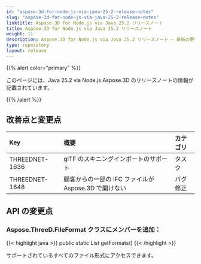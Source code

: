 ```yaml
---
id: "aspose-3d-for-node-js-via-java-25-2-release-notes"
slug: "aspose-3d-for-node-js-via-java-25-2-release-notes"
linktitle: Aspose.3D for Node.js via Java 25.2 リリースノート
title: Aspose.3D for Node.js via Java 25.2 リリースノート
weight: 11
description: Aspose.3D for Node.js via Java 25.2 リリースノート – 最新の更新と修正。
type: repository
layout: release
---
```


{{% alert color="primary" %}}

このページには、Java 25.2 via Node.js Aspose.3D のリリースノートの情報が記載されています。

{{% /alert %}}
## **改善点と変更点**
|**Key**|**概要**|**カテゴリ**|
| :- | :- | :- |
| THREEDNET-1636 | glTF のスキニングインポートのサポート | タスク |
| THREEDNET-1648 | 顧客からの一部の IFC ファイルが Aspose.3D で開けない | バグ修正 |

## API の変更点 ##
### **Aspose.ThreeD.FileFormat** クラスにメンバーを追加：

{{< highlight java >}}
        public static List<FileFormat> getFormats()
{{< /highlight >}}

サポートされているすべてのファイル形式にアクセスできます。